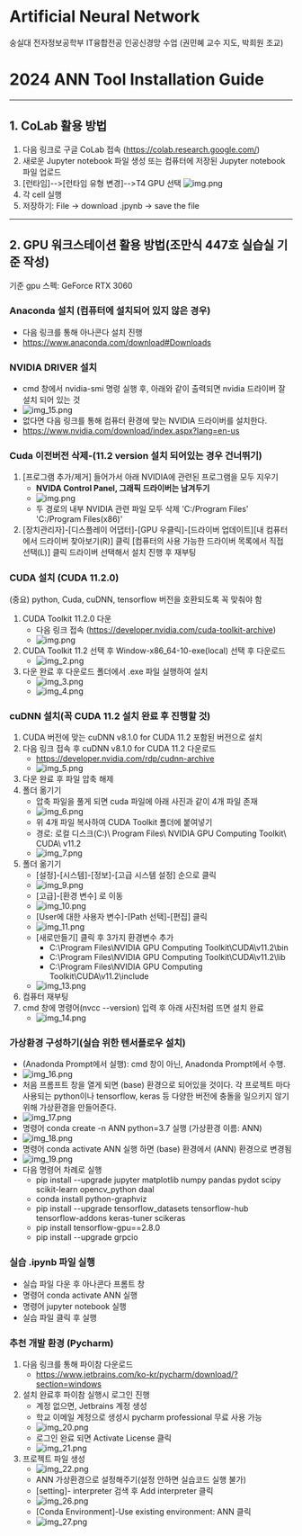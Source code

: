 # Artificial Neural Network
숭실대 전자정보공학부 IT융합전공 인공신경망 수업 (권민혜 교수 지도, 박희원 조교)

# 2024 ANN Tool Installation Guide

---
## 1. CoLab 활용 방법
1. 다음 링크로 구글 CoLab 접속 (https://colab.research.google.com/)
2. 새로운 Jupyter notebook 파일 생성 또는 컴퓨터에 저장된 Jupyter notebook 파일 업로드
3. [런타임]-->[런타임 유형 변경]-->T4 GPU 선택
   ![img.png](img/img31.png)
4. 각 cell 실행
5. 저장하기: File -> download .jpynb -> save the file

---
## 2. GPU 워크스테이션 활용 방법(조만식 447호 실습실 기준 작성)
기준 gpu 스펙: GeForce RTX 3060
### Anaconda 설치 (컴퓨터에 설치되어 있지 않은 경우)
- 다음 링크를 통해 아나콘다 설치 진행
- https://www.anaconda.com/download#Downloads

### NVIDIA DRIVER 설치
- cmd 창에서 nvidia-smi 명령 실행 후, 아래와 같이 출력되면 nvidia 드라이버 잘 설치 되어 있는 것
- ![img_15.png](img/img_15.png)
- 없다면 다음 링크를 통해 컴퓨터 환경에 맞는 NVIDIA 드라이버를 설치한다.
- https://www.nvidia.com/download/index.aspx?lang=en-us

### Cuda 이전버전 삭제-(11.2 version 설치 되어있는 경우 건너뛰기)
1. [프로그램 추가/제거] 들어가서 아래 NVIDIA에 관련된 프로그램을 모두 지우기 
   - **NVIDA Control Panel, 그래픽 드라이버는 남겨두기** 
   - ![img.png](img/img30.png)
   - 두 경로의 내부 NVIDIA 관련 파일 모두 삭제
   'C:/Program Files'
   'C:/Program Files(x86)'
2. [장치관리자]-[디스플레이 어댑터]-[GPU 우클릭]-[드라이버 업데이트][내 컴퓨터에서 드라이버 찾아보기(R)] 클릭
   [컴퓨터의 사용 가능한 드라이버 목록에서 직접 선택(L)] 클릭
   드라이버 선택해서 설치 진행 후 재부팅

### CUDA 설치 (CUDA 11.2.0)
(중요) python, Cuda, cuDNN, tensorflow 버전을 호환되도록 꼭 맞춰야 함
1. CUDA Toolkit 11.2.0 다운
   - 다음 링크 접속 (https://developer.nvidia.com/cuda-toolkit-archive)
   - ![img.png](img/img.png)
2. CUDA Toolkit 11.2 선택 후 Window-x86_64-10-exe(local) 선택 후 다운로드
   - ![img_2.png](img/img_2.png)
3. 다운 완료 후 다운로드 폴더에서 .exe 파일 실행하여 설치
   - ![img_3.png](img/img_3.png)
   - ![img_4.png](img/img_4.png)

### cuDNN 설치(꼭 CUDA 11.2 설치 완료 후 진행할 것)
1. CUDA 버전에 맞는 cuDNN v8.1.0 for CUDA 11.2 포함된 버전으로 설치
2. 다음 링크 접속 후 cuDNN v8.1.0 for CUDA 11.2 다운로드
   - https://developer.nvidia.com/rdp/cudnn-archive
   - ![img_5.png](img/img_5.png)
3. 다운 완료 후 파일 압축 해제
4. 폴더 옮기기
   - 압축 파일을 풀게 되면 cuda 파일에 아래 사진과 같이 4개 파일 존재
   - ![img_6.png](img/img_6.png)
   - 위 4개 파일 복사하여 CUDA Toolkit 폴더에 붙여넣기
   - 경로: 로컬 디스크(C:)\ Program Files\ NVIDIA GPU Computing Toolkit\ CUDA\ v11.2
   - ![img_7.png](img/img_7.png)
5. 폴더 옮기기
   - [설정]-[시스템]-[정보]-[고급 시스템 설정] 순으로 클릭
   - ![img_9.png](img/img_9.png)
   - [고급]-[환경 변수] 로 이동
   - ![img_10.png](img/img_10.png)
   - [User에 대한 사용자 변수]-[Path 선택]-[편집] 클릭
   - ![img_11.png](img/img_11.png)
   - [새로만들기] 클릭 후 3가지 환경변수 추가
     - C:\Program Files\NVIDIA GPU Computing Toolkit\CUDA\v11.2\bin 
     - C:\Program Files\NVIDIA GPU Computing Toolkit\CUDA\v11.2\lib 
     - C:\Program Files\NVIDIA GPU Computing Toolkit\CUDA\v11.2\include
   - ![img_13.png](img/img_13.png)
6. 컴퓨터 재부팅
7. cmd 창에 명령어(nvcc --version) 입력 후 아래 사진처럼 뜨면 설치 완료
   - ![img_14.png](img/img_14.png)

### 가상환경 구성하기(실습 위한 텐서플로우 설치)
- (Anadonda Prompt에서 실행): cmd 창이 아닌, Anadonda Prompt에서 수행. 
- ![img_16.png](img/img_16.png)
- 처음 프롬프트 창을 열게 되면 (base) 환경으로 되어있을 것이다. 각 프로젝트 마다 사용되는 python이나 tensorflow, keras 등 다양한 버전에 충돌을 일으키지 않기 위해 가상환경을 만들어준다.
- ![img_17.png](img/img_17.png)
- 명령어 conda create -n ANN python=3.7 실행 (가상환경 이름: ANN)
- ![img_18.png](img/img_18.png)
- 명령어 conda activate ANN 실행 하면 (base) 환경에서 (ANN) 환경으로 변경됨
- ![img_19.png](img/img_19.png)
- 다음 명령어 차례로 실행
  - pip install --upgrade jupyter matplotlib numpy pandas pydot scipy scikit-learn 
opencv_python daal 
  - conda install python-graphviz
  - pip install --upgrade tensorflow_datasets tensorflow-hub tensorflow-addons 
keras-tuner scikeras
  - pip install tensorflow-gpu==2.8.0
  - pip install --upgrade grpcio

### 실습 .ipynb 파일 실행
- 실습 파일 다운 후 아나콘다 프롬트 창
- 명령어 conda activate ANN 실행
- 명령어 jupyter notebook 실행
- 실습 파일 클릭 후 실행

### 추천 개발 환경 (Pycharm)
1. 다음 링크를 통해 파이참 다운로드
   - https://www.jetbrains.com/ko-kr/pycharm/download/?section=windows
2. 설치 완료후 파이참 실행시 로그인 진행
   - 계정 없으면, Jetbrains 계정 생성
   - 학교 이메일 계정으로 생성시 pycharm professional 무료 사용 가능
   - ![img_20.png](img/img_20.png)
   - 로그인 완료 되면 Activate License 클릭
   - ![img_21.png](img/img_21.png)
3. 프로젝트 파일 생성
   - ![img_22.png](img/img_22.png)
   - ANN 가상환경으로 설정해주기(설정 안하면 실습코드 실행 불가)
   - [setting]- interpreter 검색 후 Add interpreter 클릭
   - ![img_26.png](img/img_26.png)
   - [Conda Environment]-Use existing environment: ANN 클릭
   - ![img_27.png](img/img_27.png)
